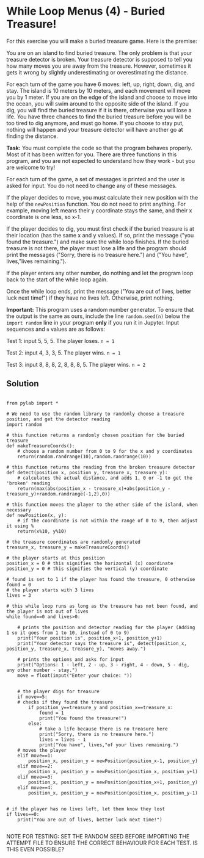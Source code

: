 # While Loop Menus (4) - Buried Treasure!

For this exercise you will make a buried treasure game. Here is the premise:

You are on an island to find buried treasure. The only problem is that your treasure detector is broken. Your treasure detector is supposed to tell you how many moves you are away from the treasure. However, sometimes it gets it wrong by slightly underestimating or overestimating the distance.

For each turn of the game you have 6 moves: left, up, right, down, dig, and stay. The island is 10 meters by 10 meters, and each movement will move you by 1 meter. If you are on the edge of the island and choose to move into the ocean, you will swim around to the opposite side of the island. If you dig, you will find the buried treasure if it is there, otherwise you will lose a life. You have three chances to find the buried treasure before you will be too tired to dig anymore, and must go home. If you choose to stay put, nothing will happen and your treasure detector will have another go at finding the distance.


**Task:** You must complete the code so that the program behaves properly. Most of it has been written for you. There are three functions in this program, and you are not expected to understand how they work - but you are welcome to try!

For each turn of the game, a set of messages is printed and the user is asked for input. You do not need to change any of these messages.

If the player decides to move, you must calculate their new position with the help of the `newPosition` function. You do not need to print anything. For example, moving left means their y coordinate stays the same, and their x coordinate is one less, so x-1. 

If the player decides to dig, you must first check if the buried treasure is at their location (has the same x and y values). If so, print the message ("you found the treasure.") and make sure the while loop finishes. If the buried treasure is not there, the player must lose a life and the program should print the messages ("Sorry, there is no treasure here.") and ("You have", lives,"lives remaining.").

If the player enters any other number, do nothing and let the program loop back to the start of the while loop again. 

Once the while loop ends, print the message ("You are out of lives, better luck next time!") if they have no lives left. Otherwise, print nothing.

**Important:** This program uses a random number generator. To ensure that the output is the same as ours, include the line `random.seed(n)` below the `import random` line in your program **only** if you run it in Jupyter. Input sequences and `n` values are as follows:

Test 1: input 5, 5, 5. The player loses. `n = 1`

Test 2: input 4, 3, 3, 5. The player wins. `n = 1`

Test 3: input 8, 8, 8, 2, 8, 8, 8, 5. The player wins. `n = 2`

## Solution

```

from pylab import *

# We need to use the random library to randomly choose a treasure position, and get the detector reading
import random

# this function returns a randomly chosen position for the buried treasure
def makeTreasureCoords():
    # choose a random number from 0 to 9 for the x and y coordinates
    return(random.randrange(10),random.randrange(10))

# this function returns the reading from the broken treasure detector
def detect(position_x, position_y, treasure_x, treasure_y):
    # calculates the actual distance, and adds 1, 0 or -1 to get the 'broken' reading
    return(max(abs(position_x - treasure_x)+abs(position_y - treasure_y)+random.randrange(-1,2),0))

# this function moves the player to the other side of the island, when necessary
def newPosition(x, y):
    # if the coordinate is not within the range of 0 to 9, then adjust it using %
    return(x%10, y%10)

# the treasure coordinates are randomly generated
treasure_x, treasure_y = makeTreasureCoords()

# the player starts at this position
position_x = 0 # this signifies the horizontal (x) coordinate
position_y = 0 # this signifies the vertical (y) coordinate

# found is set to 1 if the player has found the treasure, 0 otherwise
found = 0
# the player starts with 3 lives
lives = 3

# this while loop runs as long as the treasure has not been found, and the player is not out of lives
while found==0 and lives>0:
    
    # prints the position and detector reading for the player (Adding 1 so it goes from 1 to 10, instead of 0 to 9)
    print("Your position is", position_x+1, position_y+1)
    print("Your detector says the treasure is", detect(position_x, position_y, treasure_x, treasure_y), "moves away.")
    
    # prints the options and asks for input
    print("Options: 1 - left, 2 - up, 3 - right, 4 - down, 5 - dig, any other number - stay.")
    move = float(input("Enter your choice: "))
    
 
    # the player digs for treasure
    if move==5:
    # checks if they found the treasure
        if position_y==treasure_y and position_x==treasure_x:
            found = 1
            print("You found the treasure!")
        else:
            # take a life because there is no treasure here
            print("Sorry, there is no treasure here.")
            lives = lives - 1
            print("You have", lives,"of your lives remaining.")
    # moves the player
    elif move==1:
        position_x, position_y = newPosition(position_x-1, position_y)
    elif move==2:
        position_x, position_y = newPosition(position_x, position_y+1)
    elif move==3:
        position_x, position_y = newPosition(position_x+1, position_y)
    elif move==4:
        position_x, position_y = newPosition(position_x, position_y-1)
    
    
# if the player has no lives left, let them know they lost
if lives==0:
    print("You are out of lives, better luck next time!")
    
```

NOTE FOR TESTING: SET THE RANDOM SEED BEFORE IMPORTING THE ATTEMPT FILE TO ENSURE THE CORRECT BEHAVIOUR FOR EACH TEST. IS THIS EVEN POSSIBLE?
